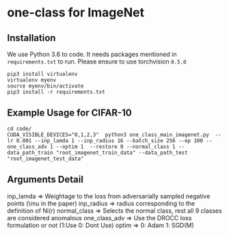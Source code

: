 # one-class for ImageNet

## Installation
We use Python 3.6 to code. It needs packages mentioned in `requirements.txt` to run. Please ensure to use torchvision `0.5.0`
```
pip3 install virtualenv
virtualenv myenv
source myenv/bin/activate
pip3 install -r requirements.txt
```

## Example Usage for CIFAR-10
```
cd code/ 
CUDA_VISIBLE_DEVICES="0,1,2,3"  python3 one_class_main_imagenet.py  --lr 0.001 --inp_lamda 1 --inp_radius 16 --batch_size 256 --ep 100 --one_class_adv 1 --optim 1  --restore 0 --normal_class 1 --data_path_train "root_imagenet_train_data" --data_path_test "root_imagenet_test_data"
```

## Arguments Detail
inp_lamda => Weightage to the loss from adversarially sampled negative points (\mu in the paper)
inp_radius => radius corresponding to the definition of Ni(r)
normal_class => Selects the normal class, rest all 9 classes are considered anomalous
one_class_adv => Use the DROCC loss formulation or not (1:Use  0: Dont Use)
optim => 0: Adam   1: SGD(M)
